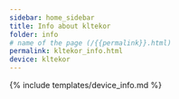```yaml
---
sidebar: home_sidebar
title: Info about kltekor
folder: info
# name of the page (/{{permalink}}.html)
permalink: kltekor_info.html
device: kltekor
---
```

{% include templates/device_info.md %}
